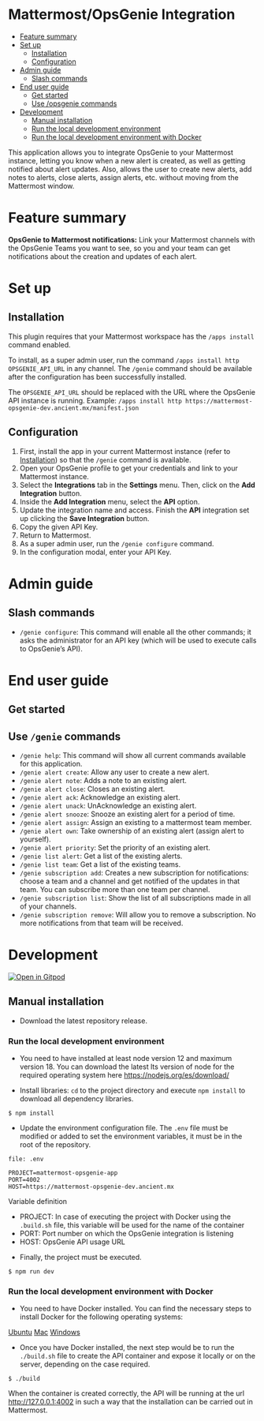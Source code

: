 # Mattermost/OpsGenie Integration

* [Feature summary](#feature-summary)
* [Set up](#set-up)
    * [Installation](#installation)
    * [Configuration](#configuration)
* [Admin guide](#admin-guide)
    * [Slash commands](#slash-commands)
* [End user guide](#end-user-guide)
    * [Get started](#get-started)
    * [Use /opsgenie commands](#use-genie-commands)
* [Development](#development)
    * [Manual installation](#manual-installation)
    * [Run the local development environment](#run-the-local-development-environment)
  * [Run the local development environment with Docker](#run-the-local-development-environment-with-docker)

This application allows you to integrate OpsGenie to your Mattermost instance, letting you know when a new alert is created, as well as getting notified about alert updates. Also, allows the user to create new alerts, add notes to alerts, close alerts, assign alerts, etc. without moving from the Mattermost window.

# Feature summary

**OpsGenie to Mattermost notifications:** Link your Mattermost channels with the OpsGenie Teams you want to see, so you and your team can get notifications about the creation and updates of each alert.

# Set up

## Installation

This plugin requires that your Mattermost workspace has the ``/apps install`` command enabled.

To install, as a super admin user, run the command ``/apps install http OPSGENIE_API_URL`` in any channel. The ``/genie`` command should be available after the configuration has been successfully installed.

The ``OPSGENIE_API_URL`` should be replaced with the URL where the OpsGenie API instance is running. Example: ``/apps install http https://mattermost-opsgenie-dev.ancient.mx/manifest.json``

## Configuration

1. First, install the app in your current Mattermost instance (refer to [Installation](#installation)) so that the ``/genie`` command is available.
2. Open your OpsGenie profile to get your credentials and link to your Mattermost instance.
3. Select the **Integrations** tab in the **Settings** menu. Then, click on the **Add Integration** button.
4. Inside the **Add Integration** menu, select the **API** option.
5. Update the integration name and access. Finish the **API** integration set up clicking the **Save Integration** button.
6. Copy the given API Key.
7. Return to Mattermost.
8. As a super admin user, run the ``/genie configure`` command.
9. In the configuration modal, enter your API Key.

# Admin guide

## Slash commands

- ``/genie configure``: This command will enable all the other commands; it asks the administrator for an API key (which will be used to execute calls to OpsGenie’s API).

# End user guide

## Get started

## Use ``/genie`` commands

- ``/genie help``: This command will show all current commands available for this application.
- ``/genie alert create``: Allow any user to create a new alert.
- ``/genie alert note``: Adds a note to an existing alert.
- ``/genie alert close``: Closes an existing alert.
- ``/genie alert ack``: Acknowledge an existing alert.
- ``/genie alert unack``: UnAcknowledge an existing alert.
- ``/genie alert snooze``: Snooze an existing alert for a period of time.
- ``/genie alert assign``: Assign an existing to a mattermost team member.
- ``/genie alert own``: Take ownership of an existing alert (assign alert to yourself).
- ``/genie alert priority``: Set the priority of an existing alert.
- ``/genie list alert``: Get a list of the existing alerts.
- ``/genie list team``: Get a list of the existing teams.
- ``/genie subscription add``: Creates a new subscription for notifications: choose a team and a channel and get notified of the updates in that team. You can subscribe more than one team per channel.
- ``/genie subscription list``: Show the list of all subscriptions made in all of your channels.
- ``/genie subscription remove``: Will allow you to remove a subscription. No more notifications from that team will be received.

# Development

[![Open in Gitpod](https://gitpod.io/button/open-in-gitpod.svg)](https://gitpod.io/#https://github.com/development-ancient/mattermost-app-opsengine)

## Manual installation

*  Download the latest repository release.

### Run the local development environment

* You need to have installed at least node version 12 and maximum version 18. You can download the latest lts version of node for the required operating system here https://nodejs.org/es/download/

*  Install libraries: ``cd`` to the project directory and execute ``npm install`` to download all dependency libraries.

```
$ npm install
```

*  Update the environment configuration file. The ``.env`` file must be modified or added to set the environment variables, it must be in the root of the repository.

```
file: .env

PROJECT=mattermost-opsgenie-app
PORT=4002
HOST=https://mattermost-opsgenie-dev.ancient.mx
```

Variable definition

- PROJECT: In case of executing the project with Docker using the ``.build.sh`` file, this variable will be used for the name of the container
- PORT: Port number on which the OpsGenie integration is listening
- HOST: OpsGenie API usage URL

* Finally, the project must be executed.

```
$ npm run dev
```

### Run the local development environment with Docker

* You need to have Docker installed. You can find the necessary steps to install Docker for the following operating systems:

[Ubuntu](https://docs.docker.com/engine/install/ubuntu/)
[Mac](https://docs.docker.com/desktop/mac/install/)
[Windows](https://docs.docker.com/desktop/windows/install/)

* Once you have Docker installed, the next step would be to run the ``./build.sh`` file to create the API container and expose it locally or on the server, depending on the case required.

```
$ ./build
```

When the container is created correctly, the API will be running at the url http://127.0.0.1:4002 in such a way that the installation can be carried out in Mattermost.
